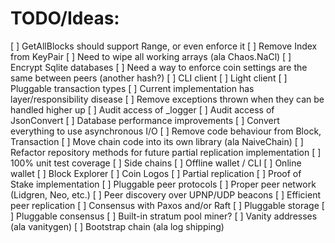 TODO/Ideas:
===========
[ ] GetAllBlocks should support Range, or even enforce it
[ ] Remove Index from KeyPair
[ ] Need to wipe all working arrays (ala Chaos.NaCl)
[ ] Encrypt Sqlite databases
[ ] Need a way to enforce coin settings are the same between peers (another hash?)
[ ] CLI client
[ ] Light client
[ ] Pluggable transaction types
[ ] Current implementation has layer/responsibility disease
[ ] Remove exceptions thrown when they can be handled higher up
[ ] Audit access of _logger
[ ] Audit access of JsonConvert
[ ] Database performance improvements 
[ ] Convert everything to use asynchronous I/O
[ ] Remove code behaviour from Block, Transaction
[ ] Move chain code into its own library (ala NaiveChain)
[ ] Refactor repository methods for future partial replication implementation
[ ] 100% unit test coverage
[ ] Side chains
[ ] Offline wallet / CLI
[ ] Online wallet
[ ] Block Explorer
[ ] Coin Logos
[ ] Partial replication
[ ] Proof of Stake implementation
[ ] Pluggable peer protocols
[ ] Proper peer network (Lidgren, Neo, etc.)
[ ] Peer discovery over UPNP/UDP beacons
[ ] Efficient peer replication 
[ ] Consensus with Paxos and/or Raft
[ ] Pluggable storage
[ ] Pluggable consensus
[ ] Built-in stratum pool miner?
[ ] Vanity addresses (ala vanitygen)
[ ] Bootstrap chain (ala log shipping)